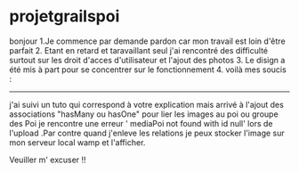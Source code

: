 # projetgrailspoi
bonjour
1.Je commence par demande pardon car mon travail est loin d'être parfait
2. Etant en retard et taravaillant seul j'ai rencontré des difficulté surtout sur les droit d'acces d'utilisateur et l'ajout des photos
3. Le disign a été mis à part pour se concentrer sur le fonctionnement
4. voilà mes soucis :

-----------------
   j'ai suivi un tuto qui correspond à votre explication mais arrivé à l'ajout des associations "hasMany ou hasOne" pour lier les images au poi ou groupe des Poi je rencontre une erreur ' mediaPoi not found with id null'  lors de l'upload .Par contre quand j'enleve les relations je peux stocker l'image sur mon serveur local wamp et l'afficher.
   
   Veuiller m' excuser !!


